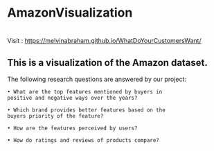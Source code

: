 # AmazonVisualization
# 
Visit : https://melvinabraham.github.io/WhatDoYourCustomersWant/

## This is a visualization of the Amazon dataset. 

The following research questions are answered by our
project:

    • What are the top features mentioned by buyers in
    positive and negative ways over the years?
  
    • Which brand provides better features based on the 
    buyers priority of the feature?
  
    • How are the features perceived by users?
  
    • How do ratings and reviews of products compare?
  


